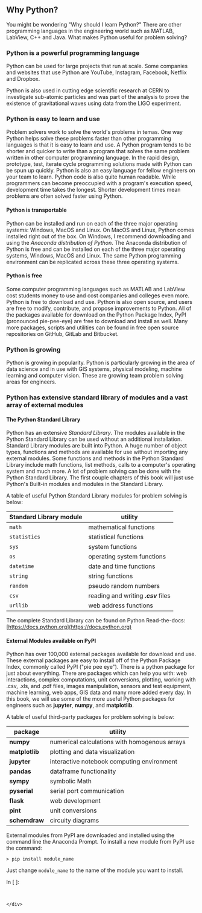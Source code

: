 
## Why Python?
You might be wondering "Why should I learn Python?" There are other programming languages in the engineering world such as MATLAB, LabView, C++ and Java. What makes Python useful for problem solving?
### Python is a powerful programming language

Python can be used for large projects that run at scale. Some companies and websites that use Python are YouTube, Instagram, Facebook, Netflix and Dropbox. 

Python is also used in cutting edge scientific research at CERN to investigate sub-atomic particles and was part of the analysis to prove the existence of gravitational waves using data from the LIGO experiment.

### Python is easy to learn and use

Problem solvers work to solve the world's problems in temas. One way Python helps solve these problems faster than other programming languages is that it is easy to learn and use. A Python program tends to be shorter and quicker to write than a program that solves the same problem written in other computer programming language. In the rapid design, prototype, test, iterate cycle programming solutions made with Python can be spun up quickly. Python is also an easy language for fellow engineers on your team to learn. Python code is also quite human readable. While programmers can become preoccupied with a program's execution speed, development time takes the longest. Shorter development times mean problems are often solved faster using Python.

#### Python is transportable

Python can be installed and run on each of the three major operating systems: Windows, MacOS and Linux. On MacOS and Linux, Python comes installed right out of the box.  On Windows, I recommend downloading and using the _Anaconda distribution of Python_. The Anaconda distribution of Python is free and can be installed on each of the three major operating systems, Windows, MacOS and Linux. The same Python programming environment can be replicated across these three operating systems.

#### Python is free

Some computer programming languages such as MATLAB and LabView cost students money to use and cost companies and colleges even more. Python is free to download and use. Python is also open source, and users are free to modify, contribute, and propose improvements to Python. All of the packages available for download on the Python Package Index, PyPI (pronounced pie-pee-eye) are free to download and install as well. Many more packages, scripts and utilities can be found in free open source repositories on GitHub, GitLab and Bitbucket. 

### Python is growing

Python is growing in popularity. Python is particularly growing in the area of data science and in use with GIS systems, physical modeling, machine learning and computer vision. These are growing team problem solving areas for engineers. 
### Python has extensive standard library of modules and a vast array of external modules
#### The Python Standard Library

Python has an extensive _Standard Library_. The modules available in the Python Standard Library can be used without an additional installation. Standard Library modules are built into Python. A huge number of object types, functions and methods are available for use without importing any external modules. Some functions and methods in the Python Standard Library include math functions, list methods, calls to a computer's operating system and much more. A lot of problem solving can be done with the Python Standard Library. The first couple chapters of this book will just use Python's Built-in modules and modules in the Standard Library. 

A table of useful Python Standard Library modules for problem solving is below:

| Standard Library module | utility |
| --- | --- |
| ```math``` | mathematical functions |
| ```statistics``` | statistical functions |
| ```sys``` | system functions |
| ```os``` | operating system functions |
| ```datetime``` | date and time functions |
| ```string``` | string functions |
| ```random``` | pseudo random numbers |
| ```csv``` | reading and writing **_.csv_** files |
| ```urllib``` | web address functions |

The complete Standard Library can be found on Python Read-the-docs: [https://docs.python.org](https://docs.python.org)
#### External Modules available on PyPI

Python has over 100,000 external packages available for download and use. These external packages are easy to install off of the Python Package Index, commonly called PyPI ("pie pee eye"). There is a python package for just about everything. There are packages which can help you with: web interactions, complex computations, unit conversions, plotting, working with .csv, .xls, and .pdf files, images manipulation, sensors and test equipment, machine learning, web apps, GIS data and many more added every day. In this book, we will use some of the more useful Python packages for engineers such as **jupyter**, **numpy**, and **matplotlib**.

A table of useful third-party packages for problem solving is below:

| package | utility |
| --- | --- |
| **numpy** | numerical calculations with homogenous arrays |
| **matplotlib** | plotting and data visualization |
| **jupyter** | interactive notebook computing environment |
| **pandas** | dataframe functionality |
| **sympy** | symbolic Math |
| **pyserial** | serial port communication |
| **flask** | web development |
| **pint** | unit conversions |
| **schemdraw** | circuity diagrams |

External modules from PyPI are downloaded and installed  using the command line the Anaconda Prompt. To install a new module from PyPI use the command:

```text
> pip install module_name
```

Just change ```module_name``` to the name of the module you want to install.
<div class="cell border-box-sizing code_cell rendered">
<div class="input">
<div class="prompt input_prompt">In&nbsp;[&nbsp;]:</div>
<div class="inner_cell">
    <div class="input_area">
<div class=" highlight hl-ipython3"><pre><span></span> 
</pre></div>

    </div>
</div>
</div>

</div>
 

